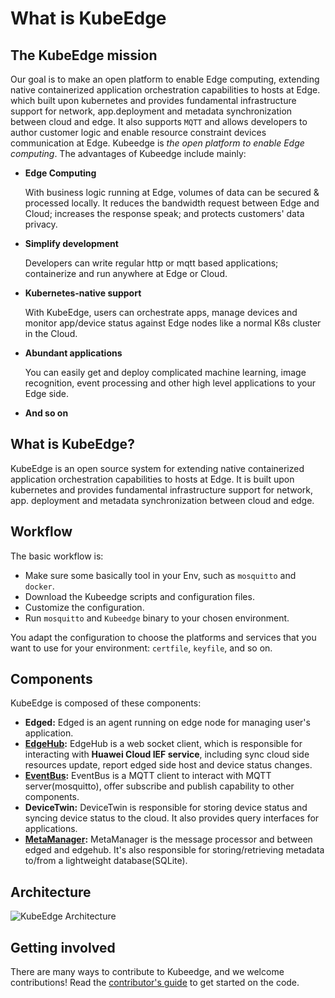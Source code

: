 # What is KubeEdge

## The KubeEdge mission

Our goal is to make an open platform to enable Edge computing, extending native containerized
application orchestration capabilities to hosts at Edge. which built upon kubernetes and provides
fundamental infrastructure support for network, app.deployment and metadata synchronization
between cloud and edge. It also supports `MQTT` and allows developers to author customer logic
and enable resource constraint devices communication at Edge. Kubeedge is *the open platform to enable Edge computing*.
The advantages of Kubeedge include mainly:

* **Edge Computing**

     With business logic running at Edge, volumes of data can be secured & processed locally. It reduces the bandwidth
     request between Edge and Cloud; increases the response speak; and protects customers' data privacy.

* **Simplify development**

     Developers can write regular http or mqtt based applications; containerize and run anywhere at Edge or Cloud.

* **Kubernetes-native support**

     With KubeEdge, users can orchestrate apps, manage devices and monitor app/device status against Edge nodes like
     a normal K8s cluster in the Cloud.

* **Abundant applications**

     You can easily get and deploy complicated machine learning, image recognition, event processing and other high
     level applications to your Edge side.

* **And so on**

## What is KubeEdge?

KubeEdge is an open source system for extending native containerized application
orchestration capabilities to hosts at Edge. It is built upon kubernetes and provides
fundamental infrastructure support for network, app. deployment and metadata
synchronization between cloud and edge.

## Workflow 

The basic workflow is:

* Make sure some basically tool in your Env, such as `mosquitto` and `docker`.
* Download the Kubeedge scripts and configuration files.
* Customize the configuration.
* Run `mosquitto` and `Kubeedge` binary to your chosen environment.

You adapt the configuration to choose the platforms and services that you want
to use for your environment: `certfile`, `keyfile`, and so on.

## Components
KubeEdge is composed of these components:

- **Edged:** Edged is an agent running on edge node for managing user's application.
- **[EdgeHub](/modules/edgehub):** EdgeHub is a web socket client, which is responsible for interacting with **Huawei Cloud IEF service**, including sync cloud side resources update, report edged side host and device status changes.
- **[EventBus](/modules/event-bus):** EventBus is a MQTT client to interact with MQTT server(mosquitto), offer subscribe and publish capability to other components.
- **DeviceTwin:** DeviceTwin is responsible for storing device status and syncing device status to the cloud. It also provides query interfaces for applications.
- **[MetaManager](/modules/meta-manager):** MetaManager is the message processor and between edged and edgehub. It's also responsible for storing/retrieving metadata to/from a lightweight database(SQLite). 

## Architecture

![KubeEdge Architecture](images/kubeedge_arch.png)


## Getting involved

There are many ways to contribute to Kubeedge, and we welcome contributions! 
Read the [contributor's guide](/en/docs/contributing) to get started on the 
code.
